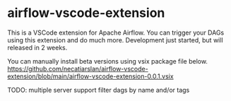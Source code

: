 # airflow-vscode-extension
This is a VSCode extension for Apache Airflow.
You can trigger your DAGs using this extension and do much more.
Development just started, but will released in 2 weeks.

You can manually install beta versions using vsix package file below.
https://github.com/necatiarslan/airflow-vscode-extension/blob/main/airflow-vscode-extension-0.0.1.vsix

TODO:
multiple server support
filter dags by name and/or tags